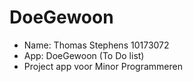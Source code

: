 # DoeGewoon
- Name: Thomas Stephens 10173072
- App: DoeGewoon (To Do list)
- Project app voor Minor Programmeren
